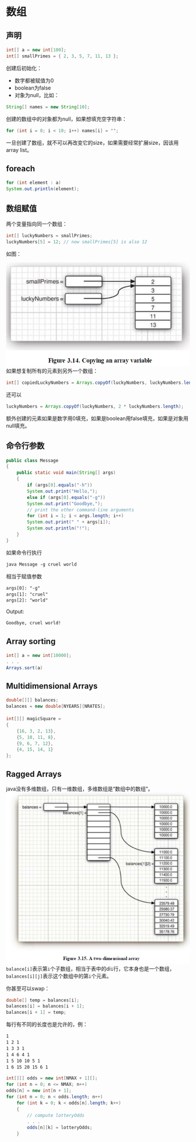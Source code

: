 # 数组
## 声明
```java
int[] a = new int[100];
int[] smallPrimes = { 2, 3, 5, 7, 11, 13 };
```
创建后初始化：
* 数字都被赋值为0
* boolean为false
* 对象为null，比如：
```java
String[] names = new String[10];
```
创建的数组中的对象都为null，如果想填充空字符串：
```java
for (int i = 0; i < 10; i++) names[i] = "";
```
一旦创建了数组，就不可以再改变它的size，如果需要经常扩展size，因该用array list。
## foreach
```java
for (int element : a)
System.out.println(element);
```
## 数组赋值
两个变量指向同一个数组：
```java
int[] luckyNumbers = smallPrimes;
luckyNumbers[5] = 12; // now smallPrimes[5] is also 12
```
如图：

![](_v_images/20190323184100136_10243.png)
如果想复制所有的元素到另外一个数组：
```java
int[] copiedLuckyNumbers = Arrays.copyOf(luckyNumbers, luckyNumbers.length);
```
还可以
```java
luckyNumbers = Arrays.copyOf(luckyNumbers, 2 * luckyNumbers.length);
```
额外创建的元素如果是数字用0填充，如果是boolean用false填充，如果是对象用null填充。
## 命令行参数
```java
public class Message
{
    public static void main(String[] args)
    {
        if (args[0].equals("-h"))
        System.out.print("Hello,");
        else if (args[0].equals("-g"))
        System.out.print("Goodbye,");
        // print the other command-line arguments
        for (int i = 1; i < args.length; i++)
        System.out.print(" " + args[i]);
        System.out.println("!");
    }
}
```
如果命令行执行
```txt
java Message -g cruel world
```
相当于赋值参数
```txt
args[0]: "-g"
args[1]: "cruel"
args[2]: "world"
```
Output:
```txt
Goodbye, cruel world!
```
## Array sorting
```java
int[] a = new int[10000];
. . .
Arrays.sort(a)
```
## Multidimensional Arrays
```java
double[][] balances;
balances = new double[NYEARS][NRATES];

int[][] magicSquare =
{
    {16, 3, 2, 13},
    {5, 10, 11, 8},
    {9, 6, 7, 12},
    {4, 15, 14, 1}
};
```
## Ragged Arrays
java没有多维数组，只有一维数组，多维数组是“数组中的数组”。
![](_v_images/20190323190327090_14453.png)
`balance[i]`表示第`i`个子数组，相当于表中的di`i`行，它本身也是一个数组，`balances[i][j]`表示这个数组中的第`i`个元素。

你甚至可以swap：
```java
double[] temp = balances[i];
balances[i] = balances[i + 1];
balances[i + 1] = temp;
```
每行有不同的长度也是允许的，例：
```txt
1
1 2 1
1 3 3 1
1 4 6 4 1
1 5 10 10 5 1
1 6 15 20 15 6 1
```
```java
int[][] odds = new int[NMAX + 1][];
for (int n = 0; n <= NMAX; n++)
odds[n] = new int[n + 1];
for (int n = 0; n < odds.length; n++)
    for (int k = 0; k < odds[n].length; k++)
    {
        // compute lotteryOdds
        . . .
        odds[n][k] = lotteryOdds;
    }
```